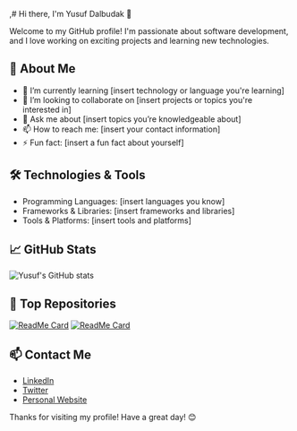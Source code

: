 ,# Hi there, I'm Yusuf Dalbudak 👋

Welcome to my GitHub profile! I'm passionate about software development, and I love working on exciting projects and learning new technologies.

## 🚀 About Me

- 🌱 I’m currently learning [insert technology or language you're learning]
- 👯 I’m looking to collaborate on [insert projects or topics you're interested in]
- 💬 Ask me about [insert topics you’re knowledgeable about]
- 📫 How to reach me: [insert your contact information]
- ⚡ Fun fact: [insert a fun fact about yourself]

## 🛠️ Technologies & Tools

- Programming Languages: [insert languages you know]
- Frameworks & Libraries: [insert frameworks and libraries]
- Tools & Platforms: [insert tools and platforms]

## 📈 GitHub Stats

![Yusuf's GitHub stats](https://github-readme-stats.vercel.app/api?username=yusufdalbudak&show_icons=true&theme=dracula)

## 🌟 Top Repositories

[![ReadMe Card](https://github-readme-stats.vercel.app/api/pin/?username=yusufdalbudak&repo=repository-name&theme=dracula)](https://github.com/yusufdalbudak/repository-name)
[![ReadMe Card](https://github-readme-stats.vercel.app/api/pin/?username=yusufdalbudak&repo=another-repository-name&theme=dracula)](https://github.com/yusufdalbudak/another-repository-name)

## 📫 Contact Me

- [LinkedIn](https://www.linkedin.com/in/your-linkedin-profile)
- [Twitter](https://twitter.com/your-twitter-handle)
- [Personal Website](https://yourwebsite.com)

Thanks for visiting my profile! Have a great day! 😊

